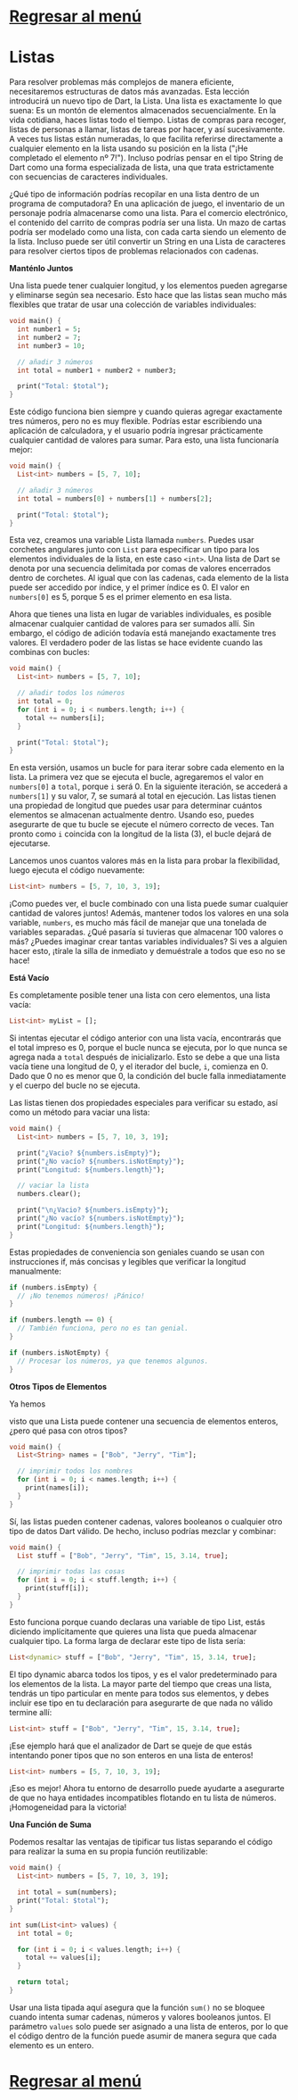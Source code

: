 # [Regresar al menú](https://github.com/proyecMariana/guswill_dart-flutter-main/tree/main)

# Listas

Para resolver problemas más complejos de manera eficiente, necesitaremos estructuras de datos más avanzadas. Esta lección introducirá un nuevo tipo de Dart, la Lista. Una lista es exactamente lo que suena: Es un montón de elementos almacenados secuencialmente. En la vida cotidiana, haces listas todo el tiempo. Listas de compras para recoger, listas de personas a llamar, listas de tareas por hacer, y así sucesivamente. A veces tus listas están numeradas, lo que facilita referirse directamente a cualquier elemento en la lista usando su posición en la lista ("¡He completado el elemento nº 7!"). Incluso podrías pensar en el tipo String de Dart como una forma especializada de lista, una que trata estrictamente con secuencias de caracteres individuales.

¿Qué tipo de información podrías recopilar en una lista dentro de un programa de computadora? En una aplicación de juego, el inventario de un personaje podría almacenarse como una lista. Para el comercio electrónico, el contenido del carrito de compras podría ser una lista. Un mazo de cartas podría ser modelado como una lista, con cada carta siendo un elemento de la lista. Incluso puede ser útil convertir un String en una Lista de caracteres para resolver ciertos tipos de problemas relacionados con cadenas.

**Manténlo Juntos**

Una lista puede tener cualquier longitud, y los elementos pueden agregarse y eliminarse según sea necesario. Esto hace que las listas sean mucho más flexibles que tratar de usar una colección de variables individuales:

```dart
void main() {
  int number1 = 5;
  int number2 = 7;
  int number3 = 10;

  // añadir 3 números
  int total = number1 + number2 + number3;

  print("Total: $total");
}
```

Este código funciona bien siempre y cuando quieras agregar exactamente tres números, pero no es muy flexible. Podrías estar escribiendo una aplicación de calculadora, y el usuario podría ingresar prácticamente cualquier cantidad de valores para sumar. Para esto, una lista funcionaría mejor:

```dart
void main() {
  List<int> numbers = [5, 7, 10];

  // añadir 3 números
  int total = numbers[0] + numbers[1] + numbers[2];

  print("Total: $total");
}
```

Esta vez, creamos una variable Lista llamada `numbers`. Puedes usar corchetes angulares junto con `List` para especificar un tipo para los elementos individuales de la lista, en este caso `<int>`. Una lista de Dart se denota por una secuencia delimitada por comas de valores encerrados dentro de corchetes. Al igual que con las cadenas, cada elemento de la lista puede ser accedido por índice, y el primer índice es 0. El valor en `numbers[0]` es 5, porque 5 es el primer elemento en esa lista.

Ahora que tienes una lista en lugar de variables individuales, es posible almacenar cualquier cantidad de valores para ser sumados allí. Sin embargo, el código de adición todavía está manejando exactamente tres valores. El verdadero poder de las listas se hace evidente cuando las combinas con bucles:

```dart
void main() {
  List<int> numbers = [5, 7, 10];

  // añadir todos los números
  int total = 0;
  for (int i = 0; i < numbers.length; i++) {
    total += numbers[i];
  }

  print("Total: $total");
}
```

En esta versión, usamos un bucle for para iterar sobre cada elemento en la lista. La primera vez que se ejecuta el bucle, agregaremos el valor en `numbers[0]` a `total`, porque `i` será 0. En la siguiente iteración, se accederá a `numbers[1]` y su valor, 7, se sumará al total en ejecución. Las listas tienen una propiedad de longitud que puedes usar para determinar cuántos elementos se almacenan actualmente dentro. Usando eso, puedes asegurarte de que tu bucle se ejecute el número correcto de veces. Tan pronto como `i` coincida con la longitud de la lista (3), el bucle dejará de ejecutarse.

Lancemos unos cuantos valores más en la lista para probar la flexibilidad, luego ejecuta el código nuevamente:

```dart
List<int> numbers = [5, 7, 10, 3, 19];
```

¡Como puedes ver, el bucle combinado con una lista puede sumar cualquier cantidad de valores juntos! Además, mantener todos los valores en una sola variable, `numbers`, es mucho más fácil de manejar que una tonelada de variables separadas. ¿Qué pasaría si tuvieras que almacenar 100 valores o más? ¿Puedes imaginar crear tantas variables individuales? Si ves a alguien hacer esto, ¡tírale la silla de inmediato y demuéstrale a todos que eso no se hace!

**Está Vacío**

Es completamente posible tener una lista con cero elementos, una lista vacía:

```dart
List<int> myList = [];
```

Si intentas ejecutar el código anterior con una lista vacía, encontrarás que el total impreso es 0, porque el bucle nunca se ejecuta, por lo que nunca se agrega nada a `total` después de inicializarlo. Esto se debe a que una lista vacía tiene una longitud de 0, y el iterador del bucle, `i`, comienza en 0. Dado que 0 no es menor que 0, la condición del bucle falla inmediatamente y el cuerpo del bucle no se ejecuta.

Las listas tienen dos propiedades especiales para verificar su estado, así como un método para vaciar una lista:

```dart
void main() {
  List<int> numbers = [5, 7, 10, 3, 19];

  print("¿Vacio? ${numbers.isEmpty}");
  print("¿No vacío? ${numbers.isNotEmpty}");
  print("Longitud: ${numbers.length}");

  // vaciar la lista
  numbers.clear();

  print("\n¿Vacio? ${numbers.isEmpty}");
  print("¿No vacío? ${numbers.isNotEmpty}");
  print("Longitud: ${numbers.length}");
}
```

Estas propiedades de conveniencia son geniales cuando se usan con instrucciones if, más concisas y legibles que verificar la longitud manualmente:

```dart
if (numbers.isEmpty) {
  // ¡No tenemos números! ¡Pánico!
}

if (numbers.length == 0) {
  // También funciona, pero no es tan genial.
}

if (numbers.isNotEmpty) {
  // Procesar los números, ya que tenemos algunos.
}
```

**Otros Tipos de Elementos**

Ya hemos

 visto que una Lista puede contener una secuencia de elementos enteros, ¿pero qué pasa con otros tipos?

```dart
void main() {
  List<String> names = ["Bob", "Jerry", "Tim"];

  // imprimir todos los nombres
  for (int i = 0; i < names.length; i++) {
    print(names[i]);
  }
}
```

Sí, las listas pueden contener cadenas, valores booleanos o cualquier otro tipo de datos Dart válido. De hecho, incluso podrías mezclar y combinar:

```dart
void main() {
  List stuff = ["Bob", "Jerry", "Tim", 15, 3.14, true];

  // imprimir todas las cosas
  for (int i = 0; i < stuff.length; i++) {
    print(stuff[i]);
  }
}
```

Esto funciona porque cuando declaras una variable de tipo List, estás diciendo implícitamente que quieres una lista que pueda almacenar cualquier tipo. La forma larga de declarar este tipo de lista sería:

```dart
List<dynamic> stuff = ["Bob", "Jerry", "Tim", 15, 3.14, true];
```

El tipo dynamic abarca todos los tipos, y es el valor predeterminado para los elementos de la lista. La mayor parte del tiempo que creas una lista, tendrás un tipo particular en mente para todos sus elementos, y debes incluir ese tipo en tu declaración para asegurarte de que nada no válido termine allí:

```dart
List<int> stuff = ["Bob", "Jerry", "Tim", 15, 3.14, true];
```

¡Ese ejemplo hará que el analizador de Dart se queje de que estás intentando poner tipos que no son enteros en una lista de enteros!

```dart
List<int> numbers = [5, 7, 10, 3, 19];
```

¡Eso es mejor! Ahora tu entorno de desarrollo puede ayudarte a asegurarte de que no haya entidades incompatibles flotando en tu lista de números. ¡Homogeneidad para la victoria!

**Una Función de Suma**

Podemos resaltar las ventajas de tipificar tus listas separando el código para realizar la suma en su propia función reutilizable:

```dart
void main() {
  List<int> numbers = [5, 7, 10, 3, 19];

  int total = sum(numbers);
  print("Total: $total");
}

int sum(List<int> values) {
  int total = 0;

  for (int i = 0; i < values.length; i++) {
    total += values[i];
  }

  return total;
}
```

Usar una lista tipada aquí asegura que la función `sum()` no se bloquee cuando intenta sumar cadenas, números y valores booleanos juntos. El parámetro `values` solo puede ser asignado a una lista de enteros, por lo que el código dentro de la función puede asumir de manera segura que cada elemento es un entero.

# [Regresar al menú](https://github.com/proyecMariana/guswill_dart-flutter-main/tree/main)